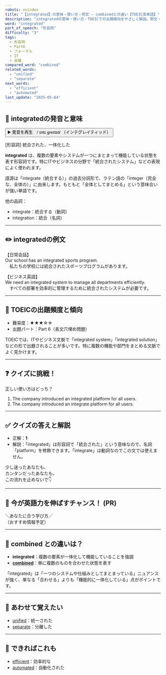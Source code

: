```yaml
---
robots: noindex
title: "【integrated】の意味・使い方・例文 ― combinedとの違い【TOEIC英単語】"
description: "integratedの意味・使い方・TOEICでの出題傾向をやさしく解説。例文・クイズ付きでcombinedとの違いもわかりやすく学べます。"
word: "integrated"
part_of_speech: "形容詞"
difficulty: "3"
tags:
  - 形容詞
  - Part6
  - フォーマル
  - IT
  - 会議
compared_word: "combined"
related_words:
  - "unified"
  - "separate"
next_words:
  - "efficient"
  - "automated"
last_update: "2025-05-04"
---
```


## 🔰 integratedの発音と意味

<button class="play-audio" onclick="playTTS('integrated')">
  <span class="play-audio-main">
    ▶️ 発音を再生　/ˈɪntɪˌɡreɪtɪd/
  </span>
  <span class="play-audio-sub">
    （インテグレイティッド）
  </span>
</button>

[形容詞] 統合された、一体化した

**integrated** は、複数の要素やシステムが一つにまとまって機能している状態を表す形容詞です。特にITやビジネスの分野で「統合されたシステム」などの表現によく使われます。

語源は「integrate（統合する）」の過去分詞形で、ラテン語の「integer（完全な、全体の）」に由来します。もともと「全体としてまとめる」という意味合いが強い単語です。

他の品詞：  
- integrate：統合する（動詞）
- integration：統合（名詞）

---

## ✏️ integratedの例文

【日常会話】  
Our school has an integrated sports program.  
　私たちの学校には統合されたスポーツプログラムがあります。

【ビジネス英語】  
We need an integrated system to manage all departments efficiently.  
　すべての部署を効率的に管理するために統合されたシステムが必要です。

---

## 🎯 TOEICの出題頻度と傾向

- 難易度：★★★☆☆
- 出題パート：Part 6（長文穴埋め問題）

TOEICでは、ITやビジネス文脈で「integrated system」「integrated solution」などの形で出題されることが多いです。特に複数の機能や部門をまとめる文脈でよく見かけます。

---

## ❓ クイズに挑戦！

正しい使い方はどっち？

1. The company introduced an integrated platform for all users.  
2. The company introduced an integrate platform for all users.

---

## ✅ クイズの答えと解説

- 正解：**1**
- 解説：「integrated」は形容詞で「統合された」という意味なので、名詞「platform」を修飾できます。「integrate」は動詞なのでこの文では使えません。

少し迷ったあなたも、  
カンタンだったあなたも、  
この流れを止めないで👇️

---

## 🚀 今が英語力を伸ばすチャンス！ (PR)

<div class="info-center">
＼あなたに合う学び方／<br>  
（おすすめ情報予定）
</div>

---

## 🤔  combined との違いは？

- **integrated**：複数の要素が一体化して機能していることを強調
- **[combined](/word/combined)**：単に複数のものを合わせた状態を表す

「integrated」は「一つのシステムや仕組みとしてまとまっている」ニュアンスが強く、単なる「合わせる」よりも「機能的に一体化している」点がポイントです。

---

## 🧩 あわせて覚えたい

- [unified](/word/unified)：統一された
- [separate](/word/separate)：分離した

---

## 📖 できればこれも

- [efficient](/word/efficient)：効率的な
- [automated](/word/automated)：自動化された

<!-- cvid: aid36_bid03 -->
